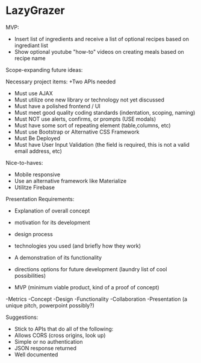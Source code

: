 # LazyGrazer

MVP:
+ Insert list of ingredients and receive a list of optional recipes based on ingrediant list
+ Show optional youtube "how-to" videos on creating meals based on recipe name

Scope-expanding future ideas:



Necessary project items:
+Two APIs needed
+ Must use AJAX
+ Must utilize one new library or technology not yet discussed
+ Must have a polished frontend / UI
+ Must meet good quality coding standards (indentation, scoping, naming)
+ Must NOT use alerts, confirms, or prompts (USE modals)
+ Must have some sort of repeating element (table,columns, etc)
+ Must use Bootstrap or Alternative CSS Framework 
+ Must Be Deployed
+ Must have User Input Validation (the field is required, this is not a valid email address, etc)


Nice-to-haves:
+ Mobile responsive
+ Use an alternative framework like Materialize
+ Utilitze Firebase

Presentation Requirements:
+ Explanation of overall concept
+ motivation for its development
+ design process
+ technologies you used (and briefly how they work)
+ A demonstration of its functionality
+ directions options for future development (laundry list of cool possibilities)

+ MVP (minimum viable product, kind of a proof of concept)

-Metrics
-Concept
-Design
-Functionality
-Collaboration
-Presentation (a unique pitch, powerpoint possibly?)

Suggestions:
+ Stick to APIs that do all of the following:
+ Allows CORS (cross origins, look up)
+ Simple or no authentication
+ JSON response returned
+ Well documented
